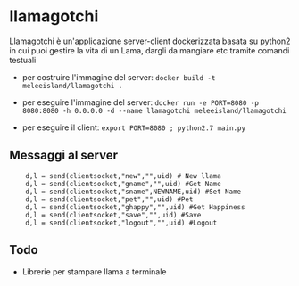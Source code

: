 # llamagotchi
Llamagotchi è un'applicazione server-client dockerizzata basata su python2 in cui puoi gestire la vita di un Lama, dargli da mangiare etc tramite comandi testuali

- per costruire l'immagine del server:
 `docker build -t meleeisland/llamagotchi .`
- per eseguire l'immagine del server:
 `docker run -e PORT=8080 -p 8080:8080 -h 0.0.0.0 -d --name llamagotchi meleeisland/llamagotchi`

- per eseguire il client:
 `export PORT=8080 ; python2.7 main.py`

## Messaggi al server ##

		d,l = send(clientsocket,"new","",uid) # New llama
		d,l = send(clientsocket,"gname","",uid) #Get Name
		d,l = send(clientsocket,"sname",NEWNAME,uid) #Set Name
		d,l = send(clientsocket,"pet","",uid) #Pet
		d,l = send(clientsocket,"ghappy","",uid) #Get Happiness
		d,l = send(clientsocket,"save","",uid) #Save
		d,l = send(clientsocket,"logout","",uid) #Logout

## Todo ##
- Librerie per stampare llama a terminale

